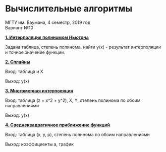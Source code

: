 # Вычислительные алгоритмы

МГТУ им. Баумана, 4 семестр, 2019 год  
Вариант №10

[**1. Интерполяция полиномом Ньютона**](https://github.com/anastasialavrova/bmstu_computational-algorithms/tree/master/lab_01)

Задана таблица, степень полинома, найти y(x) - результат интерполяции и точное значение функции.


[**2. Сплайны**](https://github.com/anastasialavrova/bmstu_computational-algorithms/tree/master/lab_02)

Вход: таблица и X

Выход: y(x)

[**3. Многомерная интерполяция**](https://github.com/anastasialavrova/bmstu_computational-algorithms/tree/master/lab_03)

Вход: таблица (z = x^2 + y^2), X, Y, степень полинома по обоим направлениями

Выход: y(x)

[**4. Среднеквадратичное приближение функций**](https://github.com/anastasialavrova/bmstu_computational-algorithms/tree/master/lab_04)

Вход: таблица (x, y, p), степень полинома по обоим направлениями

Выход: коэффициенты a, график

